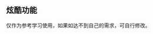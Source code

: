 ## 炫酷功能

<demo-model url="/vipPage/home/cool/cool"></demo-model>
<template-download></template-download>

仅作为参考学习使用，如果如达不到自己的需求，可自行修改。
